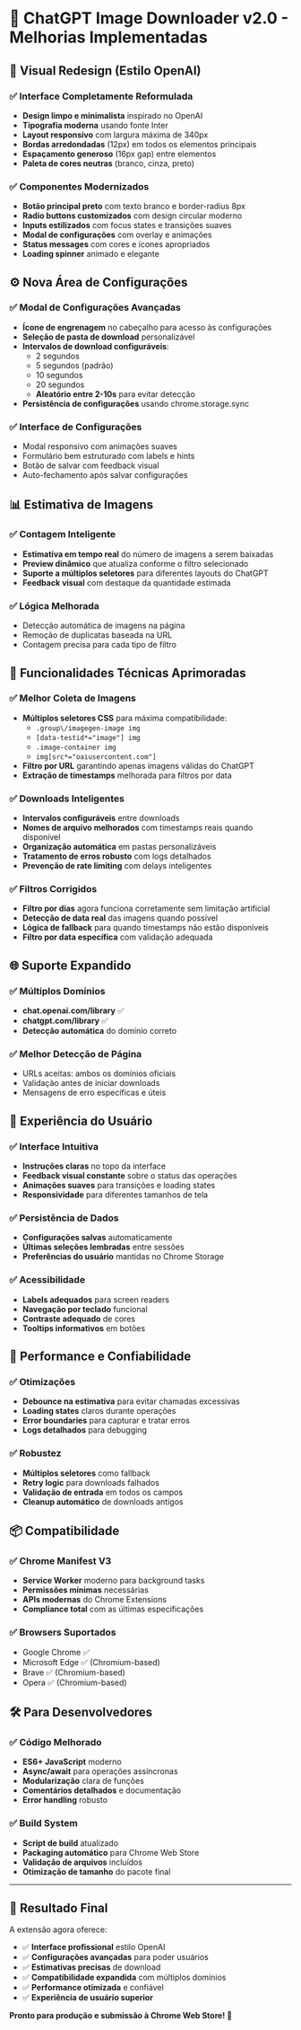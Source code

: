 # 🎉 ChatGPT Image Downloader v2.0 - Melhorias Implementadas

## 🎨 Visual Redesign (Estilo OpenAI)

### ✅ Interface Completamente Reformulada
- **Design limpo e minimalista** inspirado no OpenAI
- **Tipografia moderna** usando fonte Inter
- **Layout responsivo** com largura máxima de 340px
- **Bordas arredondadas** (12px) em todos os elementos principais
- **Espaçamento generoso** (16px gap) entre elementos
- **Paleta de cores neutras** (branco, cinza, preto)

### ✅ Componentes Modernizados
- **Botão principal preto** com texto branco e border-radius 8px
- **Radio buttons customizados** com design circular moderno
- **Inputs estilizados** com focus states e transições suaves
- **Modal de configurações** com overlay e animações
- **Status messages** com cores e ícones apropriados
- **Loading spinner** animado e elegante

## ⚙️ Nova Área de Configurações

### ✅ Modal de Configurações Avançadas
- **Ícone de engrenagem** no cabeçalho para acesso às configurações
- **Seleção de pasta de download** personalizável
- **Intervalos de download configuráveis**:
  - 2 segundos
  - 5 segundos (padrão)
  - 10 segundos
  - 20 segundos
  - **Aleatório entre 2-10s** para evitar detecção
- **Persistência de configurações** usando chrome.storage.sync

### ✅ Interface de Configurações
- Modal responsivo com animações suaves
- Formulário bem estruturado com labels e hints
- Botão de salvar com feedback visual
- Auto-fechamento após salvar configurações

## 📊 Estimativa de Imagens

### ✅ Contagem Inteligente
- **Estimativa em tempo real** do número de imagens a serem baixadas
- **Preview dinâmico** que atualiza conforme o filtro selecionado
- **Suporte a múltiplos seletores** para diferentes layouts do ChatGPT
- **Feedback visual** com destaque da quantidade estimada

### ✅ Lógica Melhorada
- Detecção automática de imagens na página
- Remoção de duplicatas baseada na URL
- Contagem precisa para cada tipo de filtro

## 🔧 Funcionalidades Técnicas Aprimoradas

### ✅ Melhor Coleta de Imagens
- **Múltiplos seletores CSS** para máxima compatibilidade:
  - `.group\/imagegen-image img`
  - `[data-testid*="image"] img`
  - `.image-container img`
  - `img[src*="oaiusercontent.com"]`
- **Filtro por URL** garantindo apenas imagens válidas do ChatGPT
- **Extração de timestamps** melhorada para filtros por data

### ✅ Downloads Inteligentes
- **Intervalos configuráveis** entre downloads
- **Nomes de arquivo melhorados** com timestamps reais quando disponível
- **Organização automática** em pastas personalizáveis
- **Tratamento de erros robusto** com logs detalhados
- **Prevenção de rate limiting** com delays inteligentes

### ✅ Filtros Corrigidos
- **Filtro por dias** agora funciona corretamente sem limitação artificial
- **Detecção de data real** das imagens quando possível
- **Lógica de fallback** para quando timestamps não estão disponíveis
- **Filtro por data específica** com validação adequada

## 🌐 Suporte Expandido

### ✅ Múltiplos Domínios
- **chat.openai.com/library** ✅
- **chatgpt.com/library** ✅
- **Detecção automática** do domínio correto

### ✅ Melhor Detecção de Página
- URLs aceitas: ambos os domínios oficiais
- Validação antes de iniciar downloads
- Mensagens de erro específicas e úteis

## 📱 Experiência do Usuário

### ✅ Interface Intuitiva
- **Instruções claras** no topo da interface
- **Feedback visual constante** sobre o status das operações
- **Animações suaves** para transições e loading states
- **Responsividade** para diferentes tamanhos de tela

### ✅ Persistência de Dados
- **Configurações salvas** automaticamente
- **Últimas seleções lembradas** entre sessões
- **Preferências do usuário** mantidas no Chrome Storage

### ✅ Acessibilidade
- **Labels adequados** para screen readers
- **Navegação por teclado** funcional
- **Contraste adequado** de cores
- **Tooltips informativos** em botões

## 🚀 Performance e Confiabilidade

### ✅ Otimizações
- **Debounce na estimativa** para evitar chamadas excessivas
- **Loading states** claros durante operações
- **Error boundaries** para capturar e tratar erros
- **Logs detalhados** para debugging

### ✅ Robustez
- **Múltiplos seletores** como fallback
- **Retry logic** para downloads falhados
- **Validação de entrada** em todos os campos
- **Cleanup automático** de downloads antigos

## 📦 Compatibilidade

### ✅ Chrome Manifest V3
- **Service Worker** moderno para background tasks
- **Permissões mínimas** necessárias
- **APIs modernas** do Chrome Extensions
- **Compliance total** com as últimas especificações

### ✅ Browsers Suportados
- Google Chrome ✅
- Microsoft Edge ✅ (Chromium-based)
- Brave ✅ (Chromium-based)
- Opera ✅ (Chromium-based)

## 🛠️ Para Desenvolvedores

### ✅ Código Melhorado
- **ES6+ JavaScript** moderno
- **Async/await** para operações assíncronas
- **Modularização** clara de funções
- **Comentários detalhados** e documentação
- **Error handling** robusto

### ✅ Build System
- **Script de build** atualizado
- **Packaging automático** para Chrome Web Store
- **Validação de arquivos** incluídos
- **Otimização de tamanho** do pacote final

---

## 🎯 Resultado Final

A extensão agora oferece:
- ✅ **Interface profissional** estilo OpenAI
- ✅ **Configurações avançadas** para poder usuários
- ✅ **Estimativas precisas** de download
- ✅ **Compatibilidade expandida** com múltiplos domínios
- ✅ **Performance otimizada** e confiável
- ✅ **Experiência de usuário superior**

**Pronto para produção e submissão à Chrome Web Store! 🚀**

